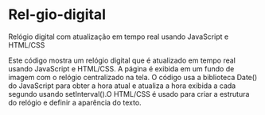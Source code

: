 # Rel-gio-digital
Relógio digital com atualização em tempo real usando JavaScript e HTML/CSS

Este código mostra um relógio digital que é atualizado em tempo real usando JavaScript e HTML/CSS. A página é exibida em um fundo de imagem com o relógio centralizado 
na tela. O código usa a biblioteca Date() do JavaScript para obter a hora atual e atualiza a hora exibida a cada segundo usando setInterval().O HTML/CSS é usado para 
criar a estrutura do relógio e definir a aparência do texto.
